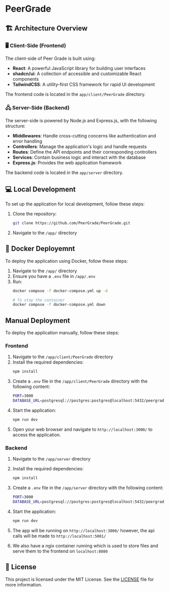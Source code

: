 # PeerGrade
## 🏗 Architecture Overview

### 🖥 Client-Side (Frontend)
The client-side of Peer Grade is built using:
- **React**: A powerful JavaScript library for building user interfaces
- **shadcn/ui**: A collection of accessible and customizable React components
- **TailwindCSS**: A utility-first CSS framework for rapid UI development

The frontend code is located in the `app/client/PeerGrade` directory.

### 🖧 Server-Side (Backend)
The server-side is powered by Node.js and Express.js, with the following structure:
- **Middlewares**: Handle cross-cutting concerns like authentication and error handling
- **Controllers**: Manage the application's logic and handle requests
- **Routes**: Define the API endpoints and their corresponding controllers
- **Services**: Contain business logic and interact with the database
- **Express.js**: Provides the web application framework

The backend code is located in the `app/server` directory.

## 💻 Local Development
To set up the application for local development, follow these steps:
1. Clone the repository:
   ```bash
   git clone https://github.com/PeerGrade/PeerGrade.git
   ```
2. Navigate to the `/app/` directory


## 🚀 Docker Deployemnt
To deploy the application using Docker, follow these steps:
1. Navigate to the `/app/` directory
2. Ensure you have a `.env` file in `/app/.env`
3. Run:
   ```bash
   docker compose -f docker-compose.yml up -d

   # To stop the container
   docker compose -f docker-compose.yml down
   ```

## Manual Deployment
To deploy the application manually, follow these steps:

### Frontend
1. Navigate to the `/app/client/PeerGrade` directory
2. Install the required dependencies:
   ```bash
   npm install
   ```
3. Create a `.env` file in the `/app/client/PeerGrade` directory with the following content:
   ```bash
   PORT=3000
   DATABASE_URL=postgresql://postgres:postgres@localhost:5432/peergrade
   ```
4. Start the application:
   ```bash
   npm run dev
   ```
5. Open your web browser and navigate to `http://localhost:3000/` to access the application.

### Backend
1. Navigate to the `/app/server` directory
2. Install the required dependencies:
   ```bash
   npm install
   ```
3. Create a `.env` file in the `/app/server` directory with the following content:
   ```bash
   PORT=3000
   DATABASE_URL=postgresql://postgres:postgres@localhost:5432/peergrade
   ```
4. Start the application:
   ```bash
   npm run dev
   ```
5. The app will be running on `http://localhost:3000/` however, the api calls will be made to `http://localhost:5001/`

6. We also have a ngix container running which is used to store files and serve them to the frontend on `localhost:8080`


## 📝 License
This project is licensed under the MIT License. See the [LICENSE](LICENSE) file for more information.
